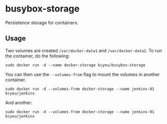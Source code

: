 # busybox-storage

Persistence storage for containers.

## Usage

Two volumes are created `/var/docker-data1` and `/var/docker-data2`. To run the container, do the following:

```
sudo docker run -d --name docker-storage kcyeu/busybox-storage
```

You can then use the `--volumes-from` flag to mount the volumes in another container.

```
sudo docker run -d --volumes-from docker-storage --name jenkins-01 kcyeu/jenkins
```

And another:

```
sudo docker run -d --volumes-from docker-storage --name jenkins-01 kcyeu/jenkins
```